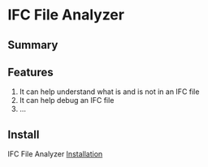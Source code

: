 # IFC File Analyzer

## Summary

## Features
1. It can help understand what is and is not in an IFC file
2. It can help debug an IFC file
3. ...

## Install
IFC File Analyzer [Installation](installationhttps://www.nist.gov/services-resources/software/ifc-file-analyzer)
